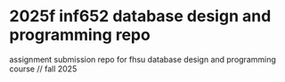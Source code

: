 # 2025f inf652 database design and programming repo
assignment submission repo for fhsu database design and programming course // fall 2025
